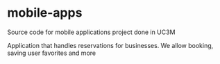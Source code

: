 # mobile-apps
Source code for mobile applications project done in UC3M

Application that handles reservations for businesses. We allow booking, saving user favorites and more


